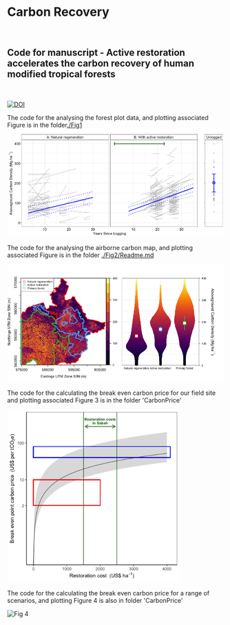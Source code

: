 # Carbon Recovery
<br>

## Code for manuscript - Active restoration accelerates the carbon recovery of human modified tropical forests
<br>

[![DOI](https://zenodo.org/badge/266838510.svg)](https://zenodo.org/badge/latestdoi/266838510)




The code for the analysing the forest plot data, and plotting associated Figure is in the folder[./Fig1](https://github.com/PhilipsonChristopher/CarbonRecovery/tree/master/Fig1)
![Fig 1](https://raw.githubusercontent.com/PhilipsonChristopher/CarbonRecovery/master/Fig1/Fig1.tiff)


The code for the analysing the airborne carbon map, and plotting associated Figure is in the folder [./Fig2/Readme.md](https://github.com/PhilipsonChristopher/CarbonRecovery/blob/master/Fig2/Readme.md)

![Fig 2](https://raw.githubusercontent.com/PhilipsonChristopher/CarbonRecovery/master/Fig2/Fig2_lowRes.tiff)



The code for the calculating the break even carbon price for our field site and plotting associated Figure 3 is in the folder 'CarbonPrice'

<img src="https://raw.githubusercontent.com/PhilipsonChristopher/CarbonRecovery/master/CarbonPrice/Fig3.tiff" width="400" height="400">


The code for the calculating the break even carbon price for a range of scenarios, and plotting Figure 4 is also in folder 'CarbonPrice'

![Fig 4](https://raw.githubusercontent.com/PhilipsonChristopher/CarbonRecovery/master/CarbonPrice/Fig4.tiff)
